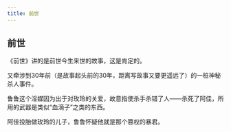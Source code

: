 ```yaml
---
title: 前世
---
```


## 前世

《前世》讲的是前世今生来世的故事，这是肯定的。

又牵涉到30年前（是故事起头前的30年，距离写故事又要更遥远了）的一桩神秘杀人事件。

鲁鲁这个淫媒因为出于对玫玲的关爱，故意指使杀手杀错了人——杀死了阿佳，所用的武器是类似“血滴子”之类的东西。

阿佳投胎做玫玲的儿子，鲁鲁怀疑他就是那个篡权的暴君。